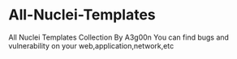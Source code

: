 # All-Nuclei-Templates
All Nuclei Templates Collection By A3g00n You can find bugs and vulnerability on your web,application,network,etc  
